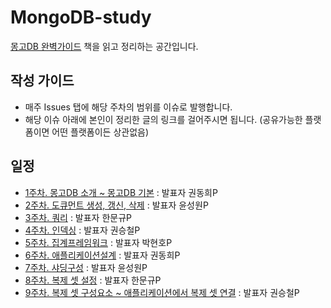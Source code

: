 # MongoDB-study
[몽고DB 완벽가이드](http://www.yes24.com/Product/Goods/97980005) 책을 읽고 정리하는 공간입니다.

## 작성 가이드
- 매주 Issues 탭에 해당 주차의 범위를 이슈로 발행합니다. 
- 해당 이슈 아래에 본인이 정리한 글의 링크를 걸어주시면 됩니다. (공유가능한 플랫폼이면 어떤 플랫폼이든 상관없음)

## 일정
- [1주차. 몽고DB 소개 ~ 몽고DB 기본](https://github.com/pch8388/MongoDB-study/issues/1) : 발표자 권동희P
- [2주차. 도큐먼트 생성, 갱신, 삭제](https://github.com/pch8388/MongoDB-study/issues/2) : 발표자 윤성원P
- [3주차. 쿼리](https://github.com/pch8388/MongoDB-study/issues/3) : 발표자 한문규P
- [4주차. 인덱싱](https://github.com/pch8388/MongoDB-study/issues/4) : 발표자 권승철P
- [5주차. 집계프레임워크](https://github.com/pch8388/MongoDB-study/issues/5) : 발표자 박현호P
- [6주차. 애플리케이션설계](https://github.com/pch8388/MongoDB-study/issues/6) : 발표자 권동희P
- [7주차. 샤딩구성](https://github.com/pch8388/MongoDB-study/issues/7) : 발표자 윤성원P
- [8주차. 복제 셋 설정](https://github.com/pch8388/MongoDB-study/issues/8) : 발표자 한문규P
- [9주차. 복제 셋 구성요소 ~ 애플리케이션에서 복제 셋 연결](https://github.com/pch8388/MongoDB-study/issues/9) : 발표자 권승철P
